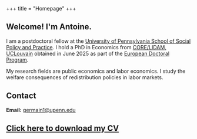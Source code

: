 +++
title = "Homepage"
+++

## Welcome! I'm Antoine.                                                            

I am a postdoctoral fellow at the [University of Pennsylvania School of Social Policy and Practice](https://sp2.upenn.edu/). I hold a PhD in Economics from [CORE/LIDAM, UCLouvain](https://uclouvain.be/en/research-institutes/lidam)  obtained in June 2025 as part of the [European Doctoral Program](https://www.edpqe.eu/). 

My research fields are public economics and labor economics. I study the welfare consequences of redistribution policies in labor markets. 

## Contact

**Email:** [germain1@upenn.edu](mailto:germain1@upenn.edu)  
<!----  **Address:**  
Center for Operations Research and Econometrics  
Voie du Roman Pays, 34  
1348 Louvain-la-Neuve  
Belgium   -->
 
## [Click here to download my CV](https://antoine-germain.github.io/germain_CV.pdf)




